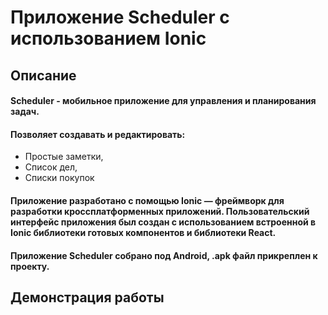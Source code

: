 # Приложение Scheduler с использованием Ionic
## Описание
#### Scheduler - мобильное приложение для управления и планирования задач.
#### Позволяет создавать и редактировать:
* Простые заметки,
* Список дел,
* Списки покупок

#### Приложение разработано с помощью Ionic — фреймворк для разработки кроссплатформенных приложений. Пользовательский интерфейс приложения был создан с использованием встроенной в Ionic библиотеки готовых компонентов и библиотеки React.
#### Приложение Scheduler собрано под Android, .apk файл прикреплен к проекту.
## Демонстрация работы
##